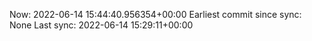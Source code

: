 Now: 2022-06-14 15:44:40.956354+00:00 Earliest commit since sync: None Last sync: 2022-06-14 15:29:11+00:00
